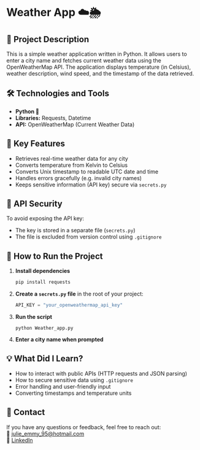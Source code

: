 # Weather App ☁️🌦️

## 📌 Project Description

This is a simple weather application written in Python. It allows users to enter a city name and fetches current weather data using the OpenWeatherMap API. The application displays temperature (in Celsius), weather description, wind speed, and the timestamp of the data retrieved.

## 🛠️ Technologies and Tools

- **Python 🐍**
- **Libraries:** Requests, Datetime
- **API:** OpenWeatherMap (Current Weather Data)

## 🧠 Key Features

- Retrieves real-time weather data for any city
- Converts temperature from Kelvin to Celsius
- Converts Unix timestamp to readable UTC date and time
- Handles errors gracefully (e.g. invalid city names)
- Keeps sensitive information (API key) secure via `secrets.py`

## 🔐 API Security

To avoid exposing the API key:
- The key is stored in a separate file (`secrets.py`)
- The file is excluded from version control using `.gitignore`

## 🚀 How to Run the Project

1. **Install dependencies**
   ```bash
   pip install requests
   ```

2. **Create a `secrets.py` file** in the root of your project:
   ```python
   API_KEY = "your_openweathermap_api_key"
   ```

3. **Run the script**
   ```
   python Weather_app.py
   ```

4. **Enter a city name when prompted**

## 💡 What Did I Learn?

- How to interact with public APIs (HTTP requests and JSON parsing)
- How to secure sensitive data using `.gitignore`
- Error handling and user-friendly input
- Converting timestamps and temperature units

## 💎 Contact

If you have any questions or feedback, feel free to reach out:  
📧 julie_emmy_95@hotmail.com  
🔗 [LinkedIn](https://www.linkedin.com/in/julie-jansen-a73232138)

